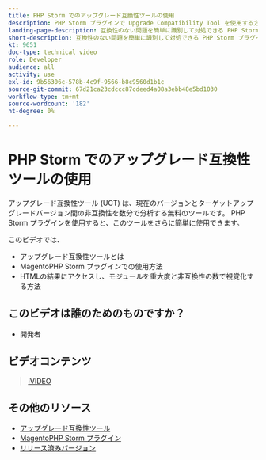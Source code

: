 ```yaml
---
title: PHP Storm でのアップグレード互換性ツールの使用
description: PHP Storm プラグインで Upgrade Compatibility Tool を使用する方法については、このテクニカルビデオをご覧ください。
landing-page-description: 互換性のない問題を簡単に識別して対処できる PHP Storm プラグインで Upgrade Compatibility Tool を使用する方法を説明します。
short-description: 互換性のない問題を簡単に識別して対処できる PHP Storm プラグインで Upgrade Compatibility Tool を使用する方法を説明します。
kt: 9651
doc-type: technical video
role: Developer
audience: all
activity: use
exl-id: 9b56306c-578b-4c9f-9566-b8c9560d1b1c
source-git-commit: 67d21ca23cdccc87cdeed4a08a3ebb48e5bd1030
workflow-type: tm+mt
source-wordcount: '182'
ht-degree: 0%

---
```


# PHP Storm でのアップグレード互換性ツールの使用

アップグレード互換性ツール (UCT) は、現在のバージョンとターゲットアップグレードバージョン間の非互換性を数分で分析する無料のツールです。 PHP Storm プラグインを使用すると、このツールをさらに簡単に使用できます。

このビデオでは、

- アップグレード互換性ツールとは
- MagentoPHP Storm プラグインでの使用方法
- HTMLの結果にアクセスし、モジュールを重大度と非互換性の数で視覚化する方法

## このビデオは誰のためのものですか？

- 開発者

## ビデオコンテンツ

>[!VIDEO](https://video.tv.adobe.com/v/340150?quality=12&learn=on)

## その他のリソース

- [アップグレード互換性ツール](https://experienceleague.adobe.com/docs/commerce-operations/upgrade-guide/upgrade-compatibility-tool/overview.html)
- [MagentoPHP Storm プラグイン](https://plugins.jetbrains.com/plugin/8024-magento-phpstorm)
- [リリース済みバージョン](https://experienceleague.adobe.com/docs/commerce-operations/release/versions.html)
